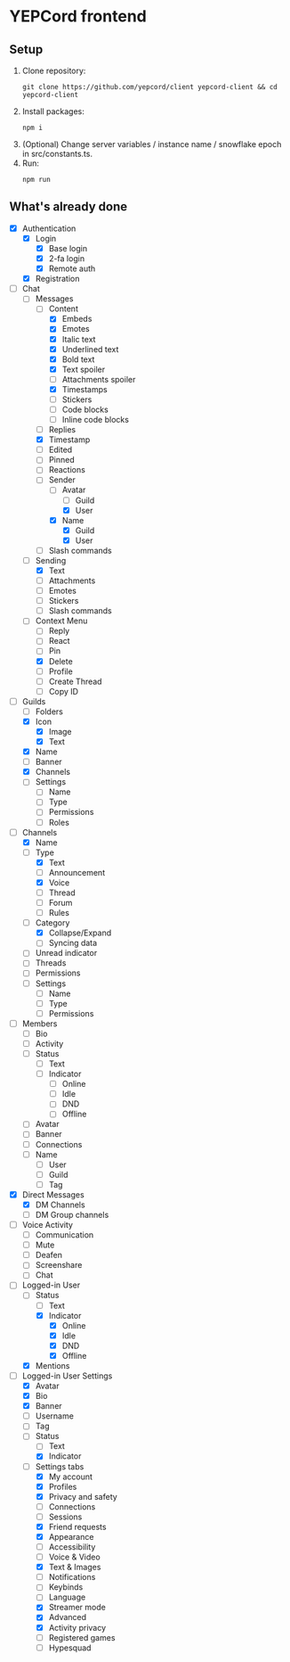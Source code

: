 # YEPCord frontend

## Setup

1. Clone repository:
    ```shell
    git clone https://github.com/yepcord/client yepcord-client && cd yepcord-client
    ```
2. Install packages:
    ```shell
    npm i
    ```
3. (Optional) Change server variables / instance name / snowflake epoch in src/constants.ts.
4. Run:
    ```shell
   npm run
    ```

## What's already done
- [x] Authentication
    - [x] Login
        - [x] Base login
        - [x] 2-fa login
        - [x] Remote auth
    - [x] Registration
- [ ] Chat
    - [ ] Messages
        - [ ] Content
            - [x] Embeds
            - [x] Emotes
            - [x] Italic text
            - [x] Underlined text
            - [x] Bold text
            - [x] Text spoiler
            - [ ] Attachments spoiler
            - [x] Timestamps
            - [ ] Stickers
            - [ ] Code blocks
            - [ ] Inline code blocks
        - [ ] Replies
        - [x] Timestamp
        - [ ] Edited
        - [ ] Pinned
        - [ ] Reactions
        - [ ] Sender
            - [ ] Avatar
                - [ ] Guild
                - [x] User
            - [x] Name
                - [x] Guild
                - [x] User
        - [ ] Slash commands
    - [ ] Sending
        - [x] Text
        - [ ] Attachments
        - [ ] Emotes
        - [ ] Stickers
        - [ ] Slash commands
    - [ ] Context Menu
        - [ ] Reply
        - [ ] React
        - [ ] Pin
        - [x] Delete
        - [ ] Profile
        - [ ] Create Thread
        - [ ] Copy ID
- [ ] Guilds
    - [ ] Folders
    - [x] Icon
        - [x] Image
        - [x] Text
    - [x] Name
    - [ ] Banner
    - [x] Channels
    - [ ] Settings
        - [ ] Name
        - [ ] Type
        - [ ] Permissions
        - [ ] Roles
- [ ] Channels
    - [x] Name
    - [ ] Type
        - [x] Text
        - [ ] Announcement
        - [x] Voice
        - [ ] Thread
        - [ ] Forum
        - [ ] Rules
    - [ ] Category
        - [x] Collapse/Expand
        - [ ] Syncing data
    - [ ] Unread indicator
    - [ ] Threads
    - [ ] Permissions
    - [ ] Settings
        - [ ] Name
        - [ ] Type
        - [ ] Permissions
- [ ] Members
    - [ ] Bio
    - [ ] Activity
    - [ ] Status
        - [ ] Text
        - [ ] Indicator
            - [ ] Online
            - [ ] Idle
            - [ ] DND
            - [ ] Offline
    - [ ] Avatar
    - [ ] Banner
    - [ ] Connections
    - [ ] Name
        - [ ] User
        - [ ] Guild
        - [ ] Tag
- [x] Direct Messages
    - [x] DM Channels
    - [ ] DM Group channels
- [ ] Voice Activity
    - [ ] Communication
    - [ ] Mute
    - [ ] Deafen
    - [ ] Screenshare
    - [ ] Chat
- [ ] Logged-in User
    - [ ] Status
        - [ ] Text
        - [x] Indicator
            - [x] Online
            - [x] Idle
            - [x] DND
            - [x] Offline
    - [x] Mentions
- [ ] Logged-in User Settings
    - [x] Avatar
    - [x] Bio
    - [x] Banner
    - [ ] Username
    - [ ] Tag
    - [ ] Status
        - [ ] Text
        - [x] Indicator
    - [ ] Settings tabs
        - [x] My account
        - [x] Profiles
        - [x] Privacy and safety
        - [ ] Connections
        - [ ] Sessions
        - [x] Friend requests
        - [x] Appearance
        - [ ] Accessibility
        - [ ] Voice & Video
        - [x] Text & Images
        - [ ] Notifications
        - [ ] Keybinds
        - [ ] Language
        - [x] Streamer mode
        - [x] Advanced
        - [x] Activity privacy
        - [ ] Registered games
        - [ ] Hypesquad
